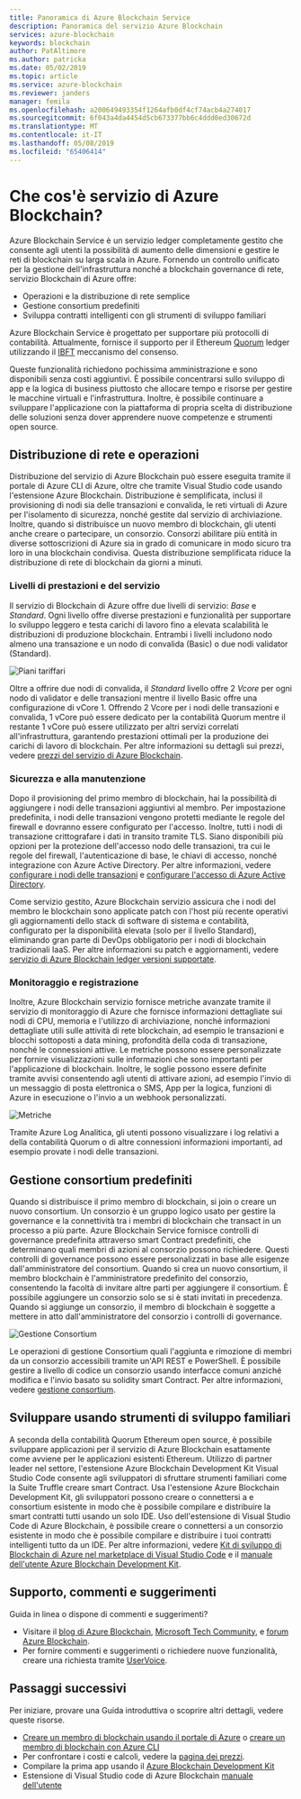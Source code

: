 ```yaml
---
title: Panoramica di Azure Blockchain Service
description: Panoramica del servizio Azure Blockchain
services: azure-blockchain
keywords: blockchain
author: PatAltimore
ms.author: patricka
ms.date: 05/02/2019
ms.topic: article
ms.service: azure-blockchain
ms.reviewer: janders
manager: femila
ms.openlocfilehash: a200649493354f1264afb0df4cf74acb4a274017
ms.sourcegitcommit: 6f043a4da4454d5cb673377bb6c4ddd0ed30672d
ms.translationtype: MT
ms.contentlocale: it-IT
ms.lasthandoff: 05/08/2019
ms.locfileid: "65406414"
---
```

# <a name="what-is-azure-blockchain-service"></a>Che cos'è servizio di Azure Blockchain?

Azure Blockchain Service è un servizio ledger completamente gestito che consente agli utenti la possibilità di aumento delle dimensioni e gestire le reti di blockchain su larga scala in Azure. Fornendo un controllo unificato per la gestione dell'infrastruttura nonché a blockchain governance di rete, servizio Blockchain di Azure offre:

* Operazioni e la distribuzione di rete semplice
* Gestione consortium predefiniti
* Sviluppa contratti intelligenti con gli strumenti di sviluppo familiari

Azure Blockchain Service è progettato per supportare più protocolli di contabilità. Attualmente, fornisce il supporto per il Ethereum [Quorum](https://www.jpmorgan.com/Quorum) ledger utilizzando il [IBFT](https://github.com/jpmorganchase/quorum/wiki/Quorum-Consensus) meccanismo del consenso.

Queste funzionalità richiedono pochissima amministrazione e sono disponibili senza costi aggiuntivi. È possibile concentrarsi sullo sviluppo di app e la logica di business piuttosto che allocare tempo e risorse per gestire le macchine virtuali e l'infrastruttura. Inoltre, è possibile continuare a sviluppare l'applicazione con la piattaforma di propria scelta di distribuzione delle soluzioni senza dover apprendere nuove competenze e strumenti open source.

## <a name="network-deployment-and-operations"></a>Distribuzione di rete e operazioni

Distribuzione del servizio di Azure Blockchain può essere eseguita tramite il portale di Azure CLI di Azure, oltre che tramite Visual Studio code usando l'estensione Azure Blockchain.  Distribuzione è semplificata, inclusi il provisioning di nodi sia delle transazioni e convalida, le reti virtuali di Azure per l'isolamento di sicurezza, nonché gestite dal servizio di archiviazione.  Inoltre, quando si distribuisce un nuovo membro di blockchain, gli utenti anche creare o partecipare, un consorzio.  Consorzi abilitare più entità in diverse sottoscrizioni di Azure sia in grado di comunicare in modo sicuro tra loro in una blockchain condivisa.  Questa distribuzione semplificata riduce la distribuzione di rete di blockchain da giorni a minuti.

### <a name="performance-and-service-tiers"></a>Livelli di prestazioni e del servizio

Il servizio di Blockchain di Azure offre due livelli di servizio: *Base* e *Standard*. Ogni livello offre diverse prestazioni e funzionalità per supportare lo sviluppo leggero e testa carichi di lavoro fino a elevata scalabilità le distribuzioni di produzione blockchain. Entrambi i livelli includono nodo almeno una transazione e un nodo di convalida (Basic) o due nodi validator (Standard).

![Piani tariffari](./media/overview/pricing-tiers.png)

Oltre a offrire due nodi di convalida, il *Standard* livello offre 2 *Vcore* per ogni nodo di validator e delle transazioni mentre il livello Basic offre una configurazione di vCore 1.  Offrendo 2 Vcore per i nodi delle transazioni e convalida, 1 vCore può essere dedicato per la contabilità Quorum mentre il restante 1 vCore può essere utilizzato per altri servizi correlati all'infrastruttura, garantendo prestazioni ottimali per la produzione dei carichi di lavoro di blockchain. Per altre informazioni su dettagli sui prezzi, vedere [prezzi del servizio di Azure Blockchain](https://azure.microsoft.com/pricing/details/blockchain-service).

### <a name="security-and-maintenance"></a>Sicurezza e alla manutenzione

Dopo il provisioning del primo membro di blockchain, hai la possibilità di aggiungere i nodi delle transazioni aggiuntivi al membro.  Per impostazione predefinita, i nodi delle transazioni vengono protetti mediante le regole del firewall e dovranno essere configurato per l'accesso.  Inoltre, tutti i nodi di transazione crittografare i dati in transito tramite TLS.  Siano disponibili più opzioni per la protezione dell'accesso nodo delle transazioni, tra cui le regole del firewall, l'autenticazione di base, le chiavi di accesso, nonché integrazione con Azure Active Directory. Per altre informazioni, vedere [configurare i nodi delle transazioni](configure-transaction-nodes.md) e [configurare l'accesso di Azure Active Directory](configure-aad.md).

Come servizio gestito, Azure Blockchain servizio assicura che i nodi del membro le blockchain sono applicate patch con l'host più recente operativi gli aggiornamenti dello stack di software di sistema e contabilità, configurato per la disponibilità elevata (solo per il livello Standard), eliminando gran parte di DevOps obbligatorio per i nodi di blockchain tradizionali IaaS.  Per altre informazioni su patch e aggiornamenti, vedere [servizio di Azure Blockchain ledger versioni supportate](ledger-versions.md).

### <a name="monitoring-and-logging"></a>Monitoraggio e registrazione

Inoltre, Azure Blockchain servizio fornisce metriche avanzate tramite il servizio di monitoraggio di Azure che fornisce informazioni dettagliate sui nodi di CPU, memoria e l'utilizzo di archiviazione, nonché informazioni dettagliate utili sulle attività di rete blockchain, ad esempio le transazioni e blocchi sottoposti a data mining, profondità della coda di transazione, nonché le connessioni attive.  Le metriche possono essere personalizzate per fornire visualizzazioni sulle informazioni che sono importanti per l'applicazione di blockchain.  Inoltre, le soglie possono essere definite tramite avvisi consentendo agli utenti di attivare azioni, ad esempio l'invio di un messaggio di posta elettronica o SMS, App per la logica, funzioni di Azure in esecuzione o l'invio a un webhook personalizzati.

![Metriche](./media/overview/metrics.png)

Tramite Azure Log Analitica, gli utenti possono visualizzare i log relativi a della contabilità Quorum o di altre connessioni informazioni importanti, ad esempio provate i nodi delle transazioni.

## <a name="built-in-consortium-management"></a>Gestione consortium predefiniti

Quando si distribuisce il primo membro di blockchain, si join o creare un nuovo consortium.  Un consorzio è un gruppo logico usato per gestire la governance e la connettività tra i membri di blockchain che transact in un processo a più parte.  Azure Blockchain Service fornisce controlli di governance predefinita attraverso smart Contract predefiniti, che determinano quali membri di azioni al consorzio possono richiedere.  Questi controlli di governance possono essere personalizzati in base alle esigenze dall'amministratore del consortium. Quando si crea un nuovo consortium, il membro blockchain è l'amministratore predefinito del consorzio, consentendo la facoltà di invitare altre parti per aggiungere il consortium.  È possibile aggiungere un consorzio solo se si è stati invitati in precedenza.  Quando si aggiunge un consorzio, il membro di blockchain è soggette a mettere in atto dall'amministratore del consorzio i controlli di governance.

![Gestione Consortium](./media/overview/consortium.png)

Le operazioni di gestione Consortium quali l'aggiunta e rimozione di membri da un consorzio accessibili tramite un'API REST e PowerShell. È possibile gestire a livello di codice un consorzio usando interfacce comuni anziché modifica e l'invio basato su solidity smart Contract. Per altre informazioni, vedere [gestione consortium](consortium.md).

## <a name="develop-using-familiar-development-tools"></a>Sviluppare usando strumenti di sviluppo familiari

A seconda della contabilità Quorum Ethereum open source, è possibile sviluppare applicazioni per il servizio di Azure Blockchain esattamente come avviene per le applicazioni esistenti Ethereum. Utilizzo di partner leader nel settore, l'estensione Azure Blockchain Development Kit Visual Studio Code consente agli sviluppatori di sfruttare strumenti familiari come la Suite Truffle creare smart Contract. Usa l'estensione Azure Blockchain Development Kit, gli sviluppatori possono creare o connettersi a e consortium esistente in modo che è possibile compilare e distribuire la smart contratti tutti usando un solo IDE. Uso dell'estensione di Visual Studio Code di Azure Blockchain, è possibile creare o connettersi a un consorzio esistente in modo che è possibile compilare e distribuire i tuoi contratti intelligenti tutto da un IDE. Per altre informazioni, vedere [Kit di sviluppo di Blockchain di Azure nel marketplace di Visual Studio Code](https://aka.ms/vscodebcextension) e il [manuale dell'utente Azure Blockchain Development Kit](https://aka.ms/vscodebcextensionwiki ).

## <a name="support-and-feedback"></a>Supporto, commenti e suggerimenti

Guida in linea o dispone di commenti e suggerimenti?

* Visitare il [blog di Azure Blockchain](https://azure.microsoft.com/blog/topics/blockchain/), [Microsoft Tech Community](https://techcommunity.microsoft.com/t5/Blockchain/bd-p/AzureBlockchain), e [forum Azure Blockchain](https://social.msdn.microsoft.com/Forums/home?forum=azureblockchain).
* Per fornire commenti e suggerimenti o richiedere nuove funzionalità, creare una richiesta tramite [UserVoice](https://feedback.azure.com/forums/921130-azure-blockchain-service).

## <a name="next-steps"></a>Passaggi successivi

Per iniziare, provare una Guida introduttiva o scoprire altri dettagli, vedere queste risorse.
* [Creare un membro di blockchain usando il portale di Azure](create-member.md) o [creare un membro di blockchain con Azure CLI]()
* Per confrontare i costi e calcoli, vedere la [pagina dei prezzi](https://azure.microsoft.com/pricing/details/blockchain-service).
* Compilare la prima app usando il [Azure Blockchain Development Kit](https://github.com/Azure-Samples/blockchain-devkit)
* Estensione di Visual Studio code di Azure Blockchain [manuale dell'utente](https://github.com/Microsoft/vscode-azure-blockchain-ethereum/wiki)
